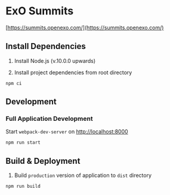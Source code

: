 # ExO Summits

[https://summits.openexo.com/](https://summits.openexo.com/)


## Install Dependencies
1. Install Node.js (v.10.0.0 upwards)

2. Install project dependencies from root directory
```
npm ci
```

## Development

### Full Application Development
Start `webpack-dev-server` on [http://localhost:8000](http://localhost:8000)
```
npm run start
```

## Build & Deployment

1. Build `production` version of application to `dist` directory
```
npm run build
```

